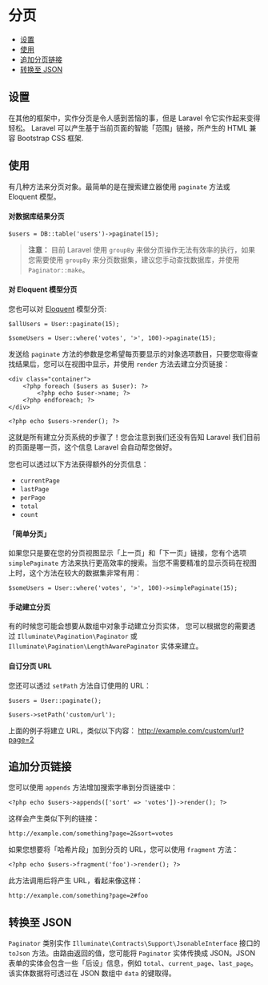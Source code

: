 # 分页

- [设置](#configuration)
- [使用](#usage)
- [追加分页链接](#appending-to-pagination-links)
- [转换至 JSON](#converting-to-json)

<a name="configuration"></a>
## 设置

在其他的框架中，实作分页是令人感到苦恼的事，但是 Laravel 令它实作起来变得轻松。 Laravel 可以产生基于当前页面的智能「范围」链接，所产生的 HTML 兼容 Bootstrap CSS 框架.

<a name="usage"></a>
## 使用

有几种方法来分页对象。最简单的是在搜索建立器使用 `paginate` 方法或 Eloquent 模型。

#### 对数据库结果分页

	$users = DB::table('users')->paginate(15);

> **注意：** 目前 Laravel 使用 `groupBy` 来做分页操作无法有效率的执行，如果您需要使用 `groupBy` 来分页数据集，建议您手动查找数据库，并使用 `Paginator::make`。

#### 对 Eloquent 模型分页

您也可以对 [Eloquent](/docs/5.0/eloquent) 模型分页:

	$allUsers = User::paginate(15);

	$someUsers = User::where('votes', '>', 100)->paginate(15);

发送给 `paginate` 方法的参数是您希望每页要显示的对象选项数目，只要您取得查找结果后，您可以在视图中显示，并使用 `render` 方法去建立分页链接：

	<div class="container">
		<?php foreach ($users as $user): ?>
			<?php echo $user->name; ?>
		<?php endforeach; ?>
	</div>

	<?php echo $users->render(); ?>

这就是所有建立分页系统的步骤了！您会注意到我们还没有告知 Laravel 我们目前的页面是哪一页，这个信息 Laravel 会自动帮您做好。

您也可以透过以下方法获得额外的分页信息：

- `currentPage`
- `lastPage`
- `perPage`
- `total`
- `count`

#### 「简单分页」

如果您只是要在您的分页视图显示「上一页」和「下一页」链接，您有个选项 `simplePaginate` 方法来执行更高效率的搜索。当您不需要精准的显示页码在视图上时，这个方法在较大的数据集非常有用：

	$someUsers = User::where('votes', '>', 100)->simplePaginate(15);

#### 手动建立分页

有的时候您可能会想要从数组中对象手动建立分页实体， 您可以根据您的需要透过 `Illuminate\Pagination\Paginator` 或 `Illuminate\Pagination\LengthAwarePaginator` 实体来建立。

#### 自订分页 URL

您还可以透过 `setPath` 方法自订使用的 URL：

	$users = User::paginate();

	$users->setPath('custom/url');

上面的例子将建立 URL，类似以下内容：
http://example.com/custom/url?page=2

<a name="appending-to-pagination-links"></a>
## 追加分页链接

您可以使用 `appends` 方法增加搜索字串到分页链接中：

	<?php echo $users->appends(['sort' => 'votes'])->render(); ?>

这样会产生类似下列的链接：

	http://example.com/something?page=2&sort=votes

如果您想要将「哈希片段」加到分页的 URL，您可以使用 `fragment` 方法：

	<?php echo $users->fragment('foo')->render(); ?>

此方法调用后将产生 URL，看起来像这样：

	http://example.com/something?page=2#foo

<a name="converting-to-json"></a>
## 转换至 JSON

`Paginator` 类别实作 `Illuminate\Contracts\Support\JsonableInterface` 接口的 `toJson` 方法。由路由返回的值，您可能将 `Paginator` 实体传换成 JSON。JSON 表单的实体会包含一些「后设」信息，例如 `total`、`current_page`、`last_page`。该实体数据将可透过在 JSON 数组中 `data` 的键取得。

